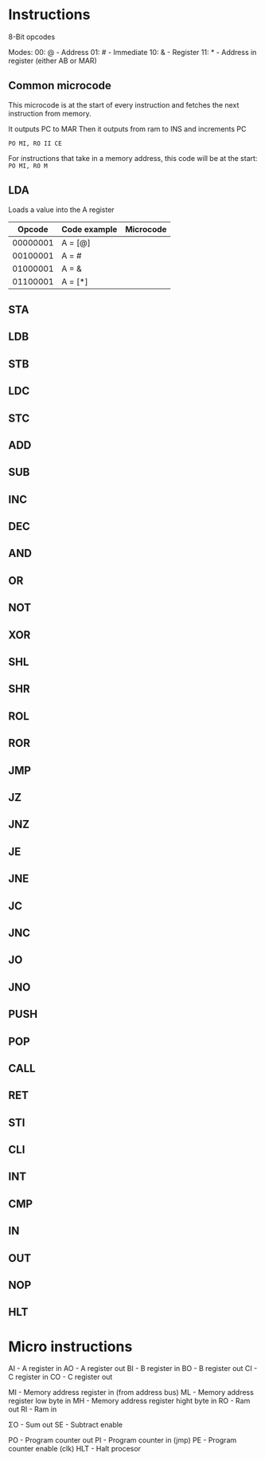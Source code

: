 # Instructions
8-Bit opcodes

Modes:
00: @ - Address
01: # - Immediate
10: & - Register
11: * - Address in register (either AB or MAR)

## Common microcode
This microcode is at the start of every instruction and fetches the next instruction from memory.

It outputs PC to MAR
Then it outputs from ram to INS and increments PC

`PO MI, RO II CE`

For instructions that take in a memory address, this code will be at the start:
`PO MI, RO M`

## LDA
Loads a value into the A register

| Opcode   | Code example | Microcode |
| -------- | ------------ | --------- |
| 00000001 | A = [@]      |  |
| 00100001 | A = #        |           |
| 01000001 | A = &        |           |
| 01100001 | A = [*]      |           |

## STA
## LDB
## STB
## LDC
## STC
## ADD
## SUB
## INC
## DEC
## AND
## OR
## NOT
## XOR
## SHL
## SHR
## ROL
## ROR
## JMP
## JZ
## JNZ
## JE
## JNE
## JC
## JNC
## JO
## JNO
## PUSH
## POP
## CALL
## RET
## STI
## CLI
## INT
## CMP
## IN
## OUT
## NOP
## HLT

# Micro instructions
AI - A register in
AO - A register out
BI - B register in
BO - B register out
CI - C register in
CO - C register out

MI - Memory address register in (from address bus)
ML - Memory address register low byte in
MH - Memory address register hight byte in
RO - Ram out
RI - Ram in

ΣO - Sum out
SE - Subtract enable

PO - Program counter out
PI - Program counter in (jmp)
PE - Program counter enable (clk)
HLT - Halt procesor
